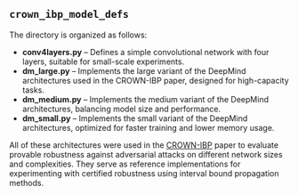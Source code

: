 ## `crown_ibp_model_defs`

The directory is organized as follows:

- **conv4layers.py** – Defines a simple convolutional network with four layers, suitable for small-scale experiments.  
- **dm_large.py** – Implements the large variant of the DeepMind architectures used in the CROWN-IBP paper, designed for high-capacity tasks.  
- **dm_medium.py** – Implements the medium variant of the DeepMind architectures, balancing model size and performance.  
- **dm_small.py** – Implements the small variant of the DeepMind architectures, optimized for faster training and lower memory usage.  

All of these architectures were used in the [CROWN-IBP](https://arxiv.org/pdf/1906.06316) paper to evaluate provable robustness against adversarial attacks on different network sizes and complexities. They serve as reference implementations for experimenting with certified robustness using interval bound propagation methods.